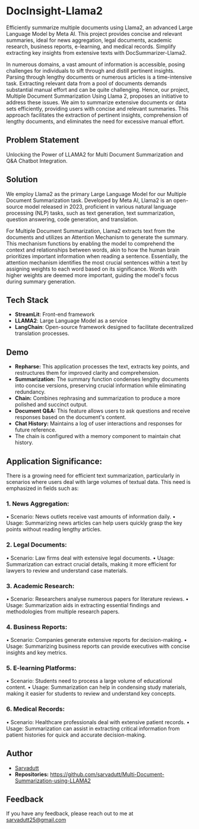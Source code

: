 # DocInsight-Llama2
Efficiently summarize multiple documents using Llama2, an advanced Large Language Model by Meta AI. This project provides concise and relevant summaries, ideal for news aggregation, legal documents, academic research, business reports, e-learning, and medical records. Simplify extracting key insights from extensive texts with DocSummarizer-Llama2.

In numerous domains, a vast amount of information is accessible, posing challenges for individuals to sift through and distill pertinent insights. Parsing through lengthy documents or numerous articles is a time-intensive task. Extracting relevant data from a pool of documents demands substantial manual effort and can be quite challenging. Hence, our project, Multiple Document Summarization Using Llama 2, proposes an initiative to address these issues. We aim to summarize extensive documents or data sets efficiently, providing users with concise and relevant summaries. This approach facilitates the extraction of pertinent insights, comprehension of lengthy documents, and eliminates the need for excessive manual effort.

## Problem Statement

Unlocking the Power of LLAMA2 for Multi Document Summarization and Q&A Chatbot Integration.

## Solution

We employ Llama2 as the primary Large Language Model for our Multiple Document Summarization task. Developed by Meta AI, Llama2 is an open-source model released in 2023, proficient in various natural language processing (NLP) tasks, such as text generation, text summarization, question answering, code generation, and translation.

For Multiple Document Summarization, Llama2 extracts text from the documents and utilizes an Attention Mechanism to generate the summary. This mechanism functions by enabling the model to comprehend the context and relationships between words, akin to how the human brain prioritizes important information when reading a sentence. Essentially, the attention mechanism identifies the most crucial sentences within a text by assigning weights to each word based on its significance. Words with higher weights are deemed more important, guiding the model's focus during summary generation.

## Tech Stack
- **StreamLit**: Front-end framework 
- **LLAMA2**: Large Language Model as a service 
- **LangChain**: Open-source framework designed to facilitate decentralized translation processes. 

## Demo

- **Repharse:** This application processes the text, extracts key points, and restructures them for improved clarity and comprehension. 
- **Summarization:** The summary function condenses lengthy documents into concise versions, preserving crucial information while eliminating redundancy. 
- **Chain:** Combines rephrasing and summarization to produce a more polished and succinct output. 
- **Document Q&A:** This feature allows users to ask questions and receive responses based on the document's content. 
- **Chat History:** Maintains a log of user interactions and responses for future reference. 
- The chain is configured with a memory component to maintain chat history.

## Application Significance:

There is a growing need for efficient text summarization, particularly in scenarios where users deal with large volumes of textual data. This need is emphasized in fields such as:

### 1. News Aggregation:
• Scenario: News outlets receive vast amounts of information daily.
• Usage: Summarizing news articles can help users quickly grasp the key points without reading lengthy articles.

### 2. Legal Documents:
• Scenario: Law firms deal with extensive legal documents.
• Usage: Summarization can extract crucial details, making it more efficient for lawyers to review and understand case materials.

### 3. Academic Research:
• Scenario: Researchers analyse numerous papers for literature reviews.
• Usage: Summarization aids in extracting essential findings and methodologies from multiple research papers.

### 4. Business Reports:
• Scenario: Companies generate extensive reports for decision-making.
• Usage: Summarizing business reports can provide executives with concise insights and key metrics.

### 5. E-learning Platforms:
• Scenario: Students need to process a large volume of educational content.
• Usage: Summarization can help in condensing study materials, making it easier for students to review and understand key concepts.

### 6. Medical Records:
• Scenario: Healthcare professionals deal with extensive patient records.
• Usage: Summarization can assist in extracting critical information from patient histories for quick and accurate decision-making.

## Author

- [Sarvadutt](https://github.com/sarvadutt)
- **Repositories:** https://github.com/sarvadutt/Multi-Document-Summarization-using-LLAMA2

## Feedback 

If you have any feedback, please reach out to me at sarvadutt25@gmail.com
